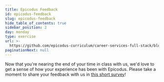 ```yaml
---
title: Epicodus Feedback
id: epicodus-feedback
slug: epicodus-feedback
hide_table_of_contents: true
sidebar_position: 2
day: monday
type: exercise
url: >-
  https://github.com/epicodus-curriculum/career-services-full-stack/blob/main/epicodus_feedback_classwork.md
paginationNext: null
---
```


Now that you're nearing the end of your time in class with us, we'd love to get a sense of how your experience has been with Epicodus. Please take a moment to share your feedback with us in [this short survey](https://form.jotform.com/222545108568055)!
